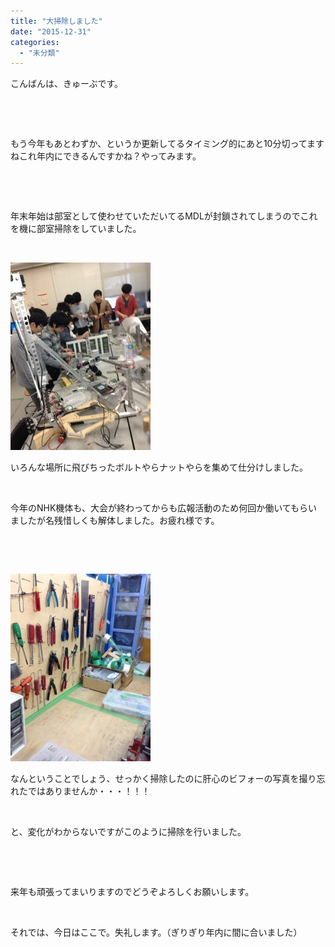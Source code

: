 ```yaml
---
title: "大掃除しました"
date: "2015-12-31"
categories: 
  - "未分類"
---
```


こんばんは、きゅーぶです。

 

 

もう今年もあとわずか、というか更新してるタイミング的にあと10分切ってますねこれ年内にできるんですかね？やってみます。

 

 

年末年始は部室として使わせていただいてるMDLが封鎖されてしまうのでこれを機に部室掃除をしていました。

 

[![IMG_1168](images/IMG_1168-e1451573661375-224x300.jpg)](http://www.fortefibre.net/blog/wp-content/uploads/2015/12/IMG_1168.jpg)

いろんな場所に飛びちったボルトやらナットやらを集めて仕分けしました。

 

今年のNHK機体も、大会が終わってからも広報活動のため何回か働いてもらいましたが名残惜しくも解体しました。お疲れ様です。

 

 

![IMG_1169](images/IMG_1169-e1451573675525-224x300.jpg)

なんということでしょう、せっかく掃除したのに肝心のビフォーの写真を撮り忘れたではありませんか・・・！！！

 

と、変化がわからないですがこのように掃除を行いました。

 

 

来年も頑張ってまいりますのでどうぞよろしくお願いします。

 

それでは、今日はここで。失礼します。（ぎりぎり年内に間に合いました）
